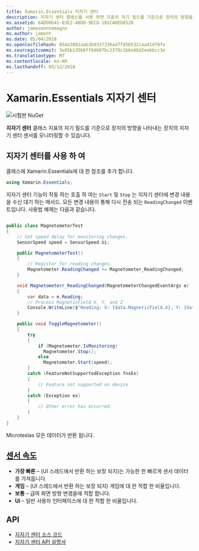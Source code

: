 ```yaml
---
title: Xamarin.Essentials 지자기 센터
description: 지자기 센터 클래스를 사용 하면 지표의 자기 필드를 기준으로 장치의 방향을 나타내는 장치의 지자기 센터 센서를 모니터링할 수 있습니다.
ms.assetid: 64DD0D41-03E2-40DD-9EC8-101CA0ED852B
author: jamesmontemagno
ms.author: jamont
ms.date: 05/04/2018
ms.openlocfilehash: 054a3081aab3b0337336ad7f856532caa41d70fe
ms.sourcegitcommit: 3e05b135b6ff0d607bc2378c1b6e66d2eebbcc3e
ms.translationtype: MT
ms.contentlocale: ko-KR
ms.lasthandoff: 05/12/2018
---
```

# <a name="xamarinessentials-magnetometer"></a>Xamarin.Essentials 지자기 센터

![시험판 NuGet](~/media/shared/pre-release.png)

**지자기 센터** 클래스 지표의 자기 필드를 기준으로 장치의 방향을 나타내는 장치의 지자기 센터 센서를 모니터링할 수 있습니다.

## <a name="using-magnetometer"></a>지자기 센터를 사용 하 여

클래스에 Xamarin.Essentials에 대 한 참조를 추가 합니다.

```csharp
using Xamarin.Essentials;
```

지자기 센터 기능이 작동 하는 호출 하 여는 `Start` 및 `Stop` 는 지자기 센터에 변경 내용을 수신 대기 하는 메서드. 모든 변경 내용이 통해 다시 전송 되는 `ReadingChanged` 이벤트입니다. 사용법 예제는 다음과 같습니다.

```csharp

public class MagnetometerTest
{
    // Set speed delay for monitoring changes.
    SensorSpeed speed = SensorSpeed.Ui;

    public MagnetometerTest()
    {
        // Register for reading changes.
        Magnetometer.ReadingChanged += Magnetometer_ReadingChanged;
    }

    void Magnetometerr_ReadingChanged(MagnetometerChangedEventArgs e)
    {
        var data = e.Reading;
        // Process MagneticField X, Y, and Z
        Console.WriteLine($"Reading: X: {data.MagneticField.X}, Y: {data.MagneticField.Y}, Z: {data.MagneticField.Z}");
    }

    public void ToggleMagnetometer()
    {
        try
        {
            if (Magnetometer.IsMonitoring)
              Magnetometer.Stop();
            else
              Magnetometer.Start(speed);
        }
        catch (FeatureNotSupportedException fnsEx)
        {
            // Feature not supported on device
        }
        catch (Exception ex)
        {
            // Other error has occurred.
        }
    }
}
```

Microteslas 모든 데이터가 반환 됩니다.

## <a name="sensor-speedxrefxamarinessentialssensorspeed"></a>[센서 속도](xref:Xamarin.Essentials.SensorSpeed)

- **가장 빠른** – (UI 스레드에서 반환 하는 보장 되지)는 가능한 한 빠르게 센서 데이터를 가져옵니다.
- **게임** – (UI 스레드에서 반환 하는 보장 되지) 게임에 대 한 적합 한 비율입니다.
- **보통** – 급여 화면 방향 변경을에 적합 합니다.
- **Ui** – 일반 사용자 인터페이스에 대 한 적합 한 비율입니다.

## <a name="api"></a>API

- [지자기 센터 소스 코드](https://github.com/xamarin/Essentials/tree/master/Xamarin.Essentials/Magnetometer)
- [지자기 센터 API 설명서](xref:Xamarin.Essentials.Magnetometer)
